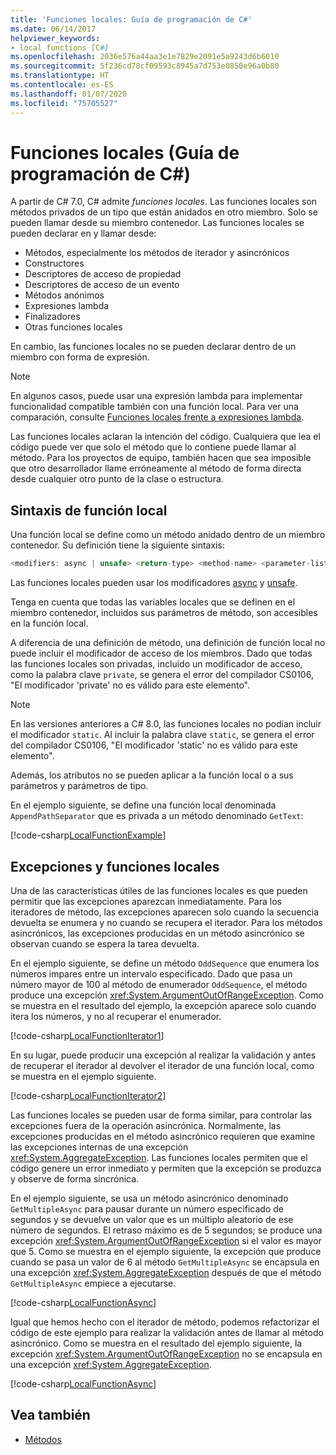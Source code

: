 ```yaml
---
title: 'Funciones locales: Guía de programación de C#'
ms.date: 06/14/2017
helpviewer_keywords:
- local functions [C#]
ms.openlocfilehash: 2036e576a44aa3e1e7829e2091e5a9243d6b6010
ms.sourcegitcommit: 5f236cd78cf09593c8945a7d753e0850e96a0b80
ms.translationtype: HT
ms.contentlocale: es-ES
ms.lasthandoff: 01/07/2020
ms.locfileid: "75705527"
---
```

# <a name="local-functions-c-programming-guide"></a>Funciones locales (Guía de programación de C#)

A partir de C# 7.0, C# admite *funciones locales*. Las funciones locales son métodos privados de un tipo que están anidados en otro miembro. Solo se pueden llamar desde su miembro contenedor. Las funciones locales se pueden declarar en y llamar desde:

- Métodos, especialmente los métodos de iterador y asincrónicos
- Constructores
- Descriptores de acceso de propiedad
- Descriptores de acceso de un evento
- Métodos anónimos
- Expresiones lambda
- Finalizadores
- Otras funciones locales

En cambio, las funciones locales no se pueden declarar dentro de un miembro con forma de expresión.

> [!NOTE]
> En algunos casos, puede usar una expresión lambda para implementar funcionalidad compatible también con una función local. Para ver una comparación, consulte [Funciones locales frente a expresiones lambda](../../local-functions-vs-lambdas.md).

Las funciones locales aclaran la intención del código. Cualquiera que lea el código puede ver que solo el método que lo contiene puede llamar al método. Para los proyectos de equipo, también hacen que sea imposible que otro desarrollador llame erróneamente al método de forma directa desde cualquier otro punto de la clase o estructura.
 
## <a name="local-function-syntax"></a>Sintaxis de función local

Una función local se define como un método anidado dentro de un miembro contenedor. Su definición tiene la siguiente sintaxis:

```csharp
<modifiers: async | unsafe> <return-type> <method-name> <parameter-list>
```

Las funciones locales pueden usar los modificadores [async](../../language-reference/keywords/async.md) y [unsafe](../../language-reference/keywords/unsafe.md). 

Tenga en cuenta que todas las variables locales que se definen en el miembro contenedor, incluidos sus parámetros de método, son accesibles en la función local. 

A diferencia de una definición de método, una definición de función local no puede incluir el modificador de acceso de los miembros. Dado que todas las funciones locales son privadas, incluido un modificador de acceso, como la palabra clave `private`, se genera el error del compilador CS0106, "El modificador 'private' no es válido para este elemento".

> [!NOTE]
> En las versiones anteriores a C# 8.0, las funciones locales no podían incluir el modificador `static`. Al incluir la palabra clave `static`, se genera el error del compilador CS0106, "El modificador 'static' no es válido para este elemento".

Además, los atributos no se pueden aplicar a la función local o a sus parámetros y parámetros de tipo. 
 
En el ejemplo siguiente, se define una función local denominada `AppendPathSeparator` que es privada a un método denominado `GetText`:
   
[!code-csharp[LocalFunctionExample](~/samples/snippets/csharp/programming-guide/classes-and-structs/local-functions1.cs)]  
   
## <a name="local-functions-and-exceptions"></a>Excepciones y funciones locales

Una de las características útiles de las funciones locales es que pueden permitir que las excepciones aparezcan inmediatamente. Para los iteradores de método, las excepciones aparecen solo cuando la secuencia devuelta se enumera y no cuando se recupera el iterador. Para los métodos asincrónicos, las excepciones producidas en un método asincrónico se observan cuando se espera la tarea devuelta. 

En el ejemplo siguiente, se define un método `OddSequence` que enumera los números impares entre un intervalo especificado. Dado que pasa un número mayor de 100 al método de enumerador `OddSequence`, el método produce una excepción <xref:System.ArgumentOutOfRangeException>. Como se muestra en el resultado del ejemplo, la excepción aparece solo cuando itera los números, y no al recuperar el enumerador.

[!code-csharp[LocalFunctionIterator1](~/samples/snippets/csharp/programming-guide/classes-and-structs/local-functions-iterator1.cs)] 

En su lugar, puede producir una excepción al realizar la validación y antes de recuperar el iterador al devolver el iterador de una función local, como se muestra en el ejemplo siguiente.

[!code-csharp[LocalFunctionIterator2](~/samples/snippets/csharp/programming-guide/classes-and-structs/local-functions-iterator2.cs)]

Las funciones locales se pueden usar de forma similar, para controlar las excepciones fuera de la operación asincrónica. Normalmente, las excepciones producidas en el método asincrónico requieren que examine las excepciones internas de una excepción <xref:System.AggregateException>. Las funciones locales permiten que el código genere un error inmediato y permiten que la excepción se produzca y observe de forma sincrónica.

En el ejemplo siguiente, se usa un método asincrónico denominado `GetMultipleAsync` para pausar durante un número especificado de segundos y se devuelve un valor que es un múltiplo aleatorio de ese número de segundos. El retraso máximo es de 5 segundos; se produce una excepción <xref:System.ArgumentOutOfRangeException> si el valor es mayor que 5. Como se muestra en el ejemplo siguiente, la excepción que produce cuando se pasa un valor de 6 al método `GetMultipleAsync` se encapsula en una excepción <xref:System.AggregateException> después de que el método `GetMultipleAsync` empiece a ejecutarse.

[!code-csharp[LocalFunctionAsync](~/samples/snippets/csharp/programming-guide/classes-and-structs/local-functions-async1.cs)] 

Igual que hemos hecho con el iterador de método, podemos refactorizar el código de este ejemplo para realizar la validación antes de llamar al método asincrónico. Como se muestra en el resultado del ejemplo siguiente, la excepción <xref:System.ArgumentOutOfRangeException> no se encapsula en una excepción <xref:System.AggregateException>.

[!code-csharp[LocalFunctionAsync](~/samples/snippets/csharp/programming-guide/classes-and-structs/local-functions-async2.cs)] 

## <a name="see-also"></a>Vea también

- [Métodos](methods.md)
